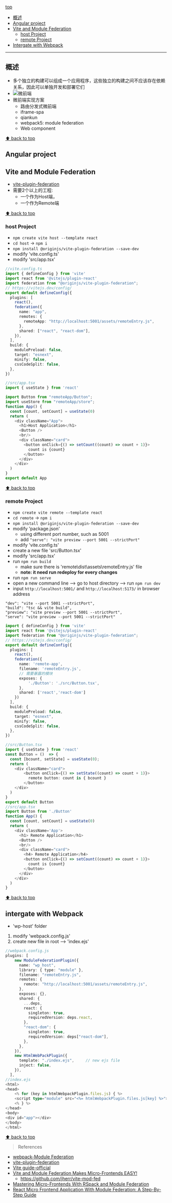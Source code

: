 [top](#top)

- [概述](#概述)
- [Angular project](#angular-project)
- [Vite and Module Federation](#vite-and-module-federation)
  - [host Project](#host-project)
  - [remote Project](#remote-project)
- [Intergate with Webpack](#intergate-with-webpack)
------------------------------------------------------

## 概述

- 多个独立的构建可以组成一个应用程序，这些独立的构建之间不应该存在依赖关系，因此可以单独开发和部署它们
- ![微前端](./images/微前端.png)
- 微前端实现方案
  - 路由分发式微前端
  - iframe-spa
  - qiankun
  - webpack5: module federation
  - Web component

[⬆ back to top](#top)

## Angular project

## Vite and Module Federation

- [vite-plugin-federation](https://github.com/originjs/vite-plugin-federation)
- 需要2个以上的工程:
  - 一个作为Host端，
  - 一个作为Remote端

[⬆ back to top](#top)

### host Project

- `npm create vite host --template react`
- `cd host` -> `npm i`
- `npm install @originjs/vite-plugin-federation --save-dev`
- modify 'vite.config.ts'
- modify 'src/app.tsx'

```ts
//vite.config.ts
import { defineConfig } from 'vite'
import react from '@vitejs/plugin-react'
import federation from "@originjs/vite-plugin-federation";
// https://vitejs.dev/config/
export default defineConfig({
  plugins: [
    react(),
    federation({
      name: "app",
      remotes: {
        remoteApp: "http://localhost:5001/assets/remoteEntry.js",
      },
      shared: ["react", "react-dom"],
    }),
  ],
  build: {
    modulePreload: false,
    target: "esnext",
    minify: false,
    cssCodeSplit: false,
  },
})
```

```ts
//src/app.tsx
import { useState } from 'react'

import Button from "remoteApp/Button";
import useStore from "remoteApp/store";
function App() {
  const [count, setCount] = useState(0)
  return (
    <div className="App">
      <h1>Host Application</h1>
      <Button />
      <br/>
      <div className="card">
        <button onClick={() => setCount((count) => count + 1)}>
          count is {count}
        </button>
      </div>
    </div>
  )
}
export default App
```

[⬆ back to top](#top)

### remote Project

- `npm create vite remote --template react`
- `cd remote` -> `npm i`
- `npm install @originjs/vite-plugin-federation --save-dev`
- modify 'package.json'
  - using different port number, such as 5001
  - add `"serve": "vite preview --port 5001 --strictPort"`
- modify 'vite.config.ts'
- create a new file 'src/Button.tsx'
- modify 'src/app.tsx'
- run `npm run build`
  - make sure there is 'remote\dist\assets\remoteEntry.js' file
  - **note: it need run redeploy for every changes**
- run `npm run serve`
- open a new command line --> go to host directory --> run `npm run dev`
- input `http://localhost:5001/` and `http://localhost:5173/` in browser address

```
"dev": "vite --port 5001 --strictPort",
"build": "tsc && vite build",
"preview": "vite preview --port 5001 --strictPort",
"serve": "vite preview --port 5001 --strictPort"
```

```ts
import { defineConfig } from 'vite'
import react from '@vitejs/plugin-react'
import federation from "@originjs/vite-plugin-federation";
// https://vitejs.dev/config/
export default defineConfig({
  plugins: [
    react(),
    federation({
      name: 'remote-app',
      filename: 'remoteEntry.js',
      // 需要暴露的模块
      exposes: {
          './Button': './src/Button.tsx',
      },
      shared: ['react','react-dom']
    })
  ],
  build: {
    modulePreload: false,
    target: "esnext",
    minify: false,
    cssCodeSplit: false,
  },
})
```

```ts
//src/Button.tsx
import { useState } from 'react'
const Button = ()  => {
  const [bcount, setState] = useState(0);
  return (
    <div className="card">
        <button onClick={() => setState((count) => count + 1)}>
          remote button: count is { bcount }
        </button>
    </div>
  )
}
export default Button
//src/app.tsx
import Button from './Button'
function App() {
  const [count, setCount] = useState(0)
  return (
    <div className='App'>
      <h1> Remote Application</h1>
      <Button />
      <br/>
      <div className="card">
        <h4> Remote Application</h4>
        <button onClick={() => setCount((count) => count + 1)}>
          count is {count}
        </button>
      </div>
    </div>
  )
}
```

[⬆ back to top](#top)

## intergate with Webpack

- 'wp-host' folder
1. modify 'webpack.config.js'
2. create new file in root --> 'index.ejs'

```ts
//webpack.config.js
plugins: [
    new ModuleFederationPlugin({
      name: "wp_host",
      library: { type: "module" },
      filename: "remoteEntry.js",
      remotes: {
        remote: "http://localhost:5001/assets/remoteEntry.js",
      },
      exposes: {},
      shared: {
        ...deps,
        react: {
          singleton: true,
          requiredVersion: deps.react,
        },
        "react-dom": {
          singleton: true,
          requiredVersion: deps["react-dom"],
        },
      },
    }),
    new HtmlWebPackPlugin({
      template: "./index.ejs",     // new ejs file 
      inject: false,
    }),
  ],
//index.ejs
<html>
<head>
    <% for (key in htmlWebpackPlugin.files.js) { %>
    <script type="module" src="<%= htmlWebpackPlugin.files.js[key] %>"></script>
    <% } %>
</head>
<body>
<div id="app"></div>
</body>
</html>
```

[⬆ back to top](#top)

> References

- [webpack-Module Federation](https://webpack.js.org/concepts/module-federation/)
- [vite-plugin-federation](https://github.com/originjs/vite-plugin-federation)
- [Vite guide-official](https://vitejs.dev/guide/)
- [Vite and Module Federation Makes Micro-Frontends EASY!](https://www.youtube.com/watch?v=t-nchkL9yIg)
  - https://github.com/jherr/vite-mod-fed
- [Mastering Micro-Frontends With RSpack and Module Federation](https://www.youtube.com/watch?v=32_EikGKESk)
- [React Micro Frontend Application With Module Federation: A Step-By-Step Guide](https://medium.com/@r.sipchenko/react-micro-frontend-application-with-module-federation-a-step-by-step-guide-6b432343d20)
